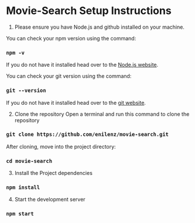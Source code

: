 # Movie-Search Setup Instructions

1. Please ensure you have Node.js and github installed on your machine.
   
You can check your npm version using the command:
### `npm -v`

If you do not have it installed head over to the [Node.js website](nodejs.org).

You can check your git version using the command:
### `git --version`

If you do not have it installed head over to the [git website](https://git-scm.com).


2. Clone the repository
Open a terminal and run this command to clone the repository
### `git clone https://github.com/enilenz/movie-search.git`

After cloning, move into the project directory:
### `cd movie-search`


3. Install the Project dependencies
### `npm install`


4. Start the development server
### `npm start`

